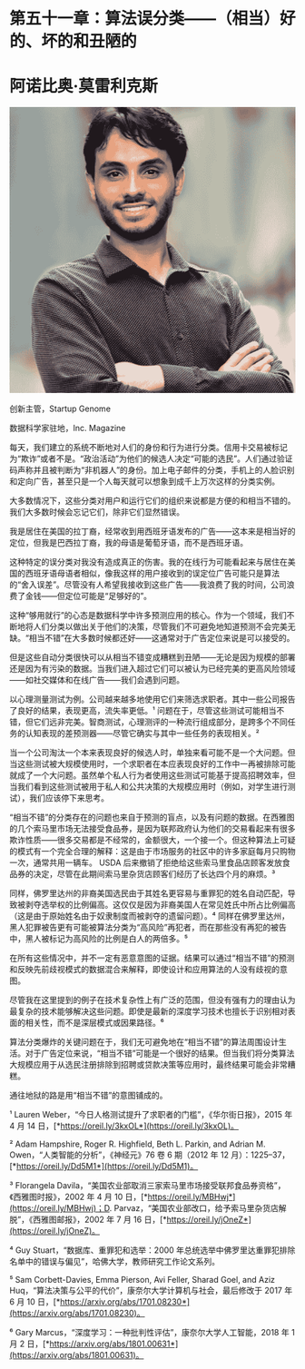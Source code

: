# 第五十一章：算法误分类——（相当）好的、坏的和丑陋的

# 阿诺比奥·莫雷利克斯

![](img/Arnobio_Morelix.png)

创新主管，Startup Genome

数据科学家驻地，Inc. Magazine

每天，我们建立的系统不断地对人们的身份和行为进行分类。信用卡交易被标记为“欺诈”或者不是。“政治活动”为他们的候选人决定“可能的选民”。人们通过验证码声称并且被判断为“非机器人”的身份。加上电子邮件的分类，手机上的人脸识别和定向广告，甚至只是一个人每天就可以想象到成千上万次这样的分类实例。

大多数情况下，这些分类对用户和运行它们的组织来说都是方便的和相当不错的。我们大多数时候会忘记它们，除非它们显然错误。

我是居住在美国的拉丁裔，经常收到用西班牙语发布的广告——这本来是相当好的定位，但我是巴西拉丁裔，我的母语是葡萄牙语，而不是西班牙语。

这种特定的误分类对我没有造成真正的伤害。我的在线行为可能看起来与居住在美国的西班牙语母语者相似，像我这样的用户接收到的误定位广告可能只是算法的“舍入误差”。尽管没有人希望我接收到这些广告——我浪费了我的时间，公司浪费了金钱——但定位可能是“足够好的”。

这种“够用就行”的心态是数据科学中许多预测应用的核心。作为一个领域，我们不断地将人们分类以做出关于他们的决策，尽管我们不可避免地知道预测不会完美无缺。“相当不错”在大多数时候都还好——这通常对于广告定位来说是可以接受的。

但是这些自动分类很快可以从相当不错变成糟糕到丑陋——无论是因为规模的部署还是因为有污染的数据。当我们进入超过它们可以被认为已经完美的更高风险领域——如社交媒体和在线广告——我们会遇到问题。

以心理测量测试为例。公司越来越多地使用它们来筛选求职者。其中一些公司报告了良好的结果，表现更高，流失率更低。¹ 问题在于，尽管这些测试可能相当不错，但它们远非完美。智商测试，心理测评的一种流行组成部分，是跨多个不同任务的认知表现的差预测器——尽管它确实与其中一些任务的表现相关。²

当一个公司淘汰一个本来表现良好的候选人时，单独来看可能不是一个大问题。但当这些测试被大规模使用时，一个求职者在本应表现良好的工作中一再被排除可能就成了一个大问题。虽然单个私人行为者使用这些测试可能基于提高招聘效率，但当我们看到这些测试被用于私人和公共决策的大规模应用时（例如，对学生进行测试），我们应该停下来思考。

“相当不错”的分类存在的问题也来自于预测的盲点，以及有问题的数据。在西雅图的几个索马里市场无法接受食品券，是因为联邦政府认为他们的交易看起来有很多欺诈性质——很多交易都是不经常的，金额很大，一个接一个。但这种算法上可疑的模式有一个完全合理的解释：这是由于市场服务的社区中的许多家庭每月只购物一次，通常共用一辆车。 USDA 后来撤销了拒绝给这些索马里食品店顾客发放食品券的决定，尽管在此期间索马里杂货店顾客们经历了长达四个月的麻烦。³

同样，佛罗里达州的非裔美国选民由于其姓名更容易与重罪犯的姓名自动匹配，导致被剥夺选举权的比例偏高。这仅仅是因为非裔美国人在常见姓氏中所占比例偏高（这是由于原始姓名由于奴隶制度而被剥夺的遗留问题）。⁴ 同样在佛罗里达州，黑人犯罪被告更有可能被算法分类为“高风险”再犯者，而在那些没有再犯的被告中，黑人被标记为高风险的比例是白人的两倍多。⁵

在所有这些情况中，并不一定有恶意意图的证据。结果可以通过“相当不错”的预测和反映先前歧视模式的数据混合来解释，即使设计和应用算法的人没有歧视的意图。

尽管我在这里提到的例子在技术复杂性上有广泛的范围，但没有强有力的理由认为最复杂的技术能够解决这些问题。即使是最新的深度学习技术也擅长于识别相对表面的相关性，而不是深层模式或因果路径。⁶

算法分类爆炸的关键问题在于，我们无可避免地在“相当不错”的算法周围设计生活。对于广告定位来说，“相当不错”可能是一个很好的结果。但当我们将分类算法大规模应用于从选民注册排除到招聘或贷款决策等应用时，最终结果可能会非常糟糕。

通往地狱的路是用“相当不错”的意图铺成的。

¹ Lauren Weber，“今日人格测试提升了求职者的门槛”，《华尔街日报》，2015 年 4 月 14 日，[*https://oreil.ly/3kxOL*](https://oreil.ly/3kxOL)。

² Adam Hampshire, Roger R. Highfield, Beth L. Parkin, and Adrian M. Owen，“人类智能的分析”，《神经元》76 卷 6 期（2012 年 12 月）：1225–37，[*https://oreil.ly/Dd5M1*](https://oreil.ly/Dd5M1)。

³ Florangela Davila，“美国农业部取消三家索马里市场接受联邦食品券资格”，《西雅图时报》，2002 年 4 月 10 日，[*https://oreil.ly/MBHwj*](https://oreil.ly/MBHwj)；D. Parvaz，“美国农业部改口，给予索马里杂货店解脱”，《西雅图邮报》，2002 年 7 月 16 日，[*https://oreil.ly/jOneZ*](https://oreil.ly/jOneZ)。

⁴ Guy Stuart，“数据库、重罪犯和选举：2000 年总统选举中佛罗里达重罪犯排除名单中的错误与偏见”，哈佛大学，教师研究工作论文系列。

⁵ Sam Corbett-Davies, Emma Pierson, Avi Feller, Sharad Goel, and Aziz Huq，“算法决策与公平的代价”，康奈尔大学计算机与社会，最后修改于 2017 年 6 月 10 日，[*https://arxiv.org/abs/1701.08230*](https://arxiv.org/abs/1701.08230)。

⁶ Gary Marcus，“深度学习：一种批判性评估”，康奈尔大学人工智能，2018 年 1 月 2 日，[*https://arxiv.org/abs/1801.00631*](https://arxiv.org/abs/1801.00631)。
